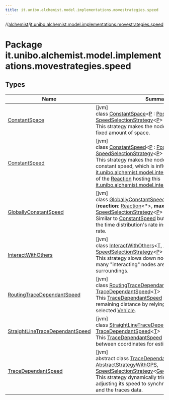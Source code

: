 ```yaml
---
title: it.unibo.alchemist.model.implementations.movestrategies.speed
---
```

//[alchemist](../../index.html)/[it.unibo.alchemist.model.implementations.movestrategies.speed](index.html)



# Package it.unibo.alchemist.model.implementations.movestrategies.speed



## Types


| Name | Summary |
|---|---|
| [ConstantSpace](-constant-space/index.html) | [jvm]<br>class [ConstantSpace](-constant-space/index.html)<[P](-constant-space/index.html) : [Position](../it.unibo.alchemist.model.interfaces/-position/index.html)<[P](../it.unibo.alchemist.model.implementations.layers/-step-layer/index.html)>?> : [SpeedSelectionStrategy](../it.unibo.alchemist.model.interfaces.movestrategies/-speed-selection-strategy/index.html)<[P](../it.unibo.alchemist.model.implementations.layers/-step-layer/index.html)> <br>This strategy makes the node move every time of a fixed amount of space. |
| [ConstantSpeed](-constant-speed/index.html) | [jvm]<br>class [ConstantSpeed](-constant-speed/index.html)<[P](-constant-speed/index.html) : [Position](../it.unibo.alchemist.model.interfaces/-position/index.html)<[P](../it.unibo.alchemist.model.implementations.layers/-step-layer/index.html)>?> : [SpeedSelectionStrategy](../it.unibo.alchemist.model.interfaces.movestrategies/-speed-selection-strategy/index.html)<[P](../it.unibo.alchemist.model.implementations.layers/-step-layer/index.html)> <br>This strategy makes the node move at an average constant speed, which is influenced by the [it.unibo.alchemist.model.interfaces.TimeDistribution](../it.unibo.alchemist.model.interfaces/-time-distribution/index.html) of the [Reaction](../it.unibo.alchemist.model.interfaces/-reaction/index.html) hosting this [it.unibo.alchemist.model.interfaces.Action](../it.unibo.alchemist.model.interfaces/-action/index.html). |
| [GloballyConstantSpeed](-globally-constant-speed/index.html) | [jvm]<br>class [GloballyConstantSpeed](-globally-constant-speed/index.html)<[P](-globally-constant-speed/index.html) : [Position](../it.unibo.alchemist.model.interfaces/-position/index.html)<[P](-globally-constant-speed/index.html)>>(**reaction**: [Reaction](../it.unibo.alchemist.model.interfaces/-reaction/index.html)<*>, **maxSpeed**: [Double](https://kotlinlang.org/api/latest/jvm/stdlib/kotlin/-double/index.html)) : [SpeedSelectionStrategy](../it.unibo.alchemist.model.interfaces.movestrategies/-speed-selection-strategy/index.html)<[P](-globally-constant-speed/index.html)> <br>Similar to [ConstantSpeed](-constant-speed/index.html) but takes in consideration the time distribution's rate instead of the reaction's rate. |
| [InteractWithOthers](-interact-with-others/index.html) | [jvm]<br>class [InteractWithOthers](-interact-with-others/index.html)<[T](-interact-with-others/index.html), [P](-interact-with-others/index.html) : [Position](../it.unibo.alchemist.model.interfaces/-position/index.html)<out [P](../it.unibo.alchemist.model.implementations.layers/-step-layer/index.html)>?> : [SpeedSelectionStrategy](../it.unibo.alchemist.model.interfaces.movestrategies/-speed-selection-strategy/index.html)<[P](../it.unibo.alchemist.model.implementations.layers/-step-layer/index.html)> <br>This strategy slows down nodes depending on how many "interacting" nodes are found in the surroundings. |
| [RoutingTraceDependantSpeed](-routing-trace-dependant-speed/index.html) | [jvm]<br>class [RoutingTraceDependantSpeed](-routing-trace-dependant-speed/index.html)<[T](-routing-trace-dependant-speed/index.html)> : [TraceDependantSpeed](-trace-dependant-speed/index.html)<[T](-straight-line-trace-dependant-speed/index.html)> <br>This [TraceDependantSpeed](-trace-dependant-speed/index.html) strategy computes the remaining distance by relying on maps data for a selected [Vehicle](../it.unibo.alchemist.model.interfaces/-vehicle/index.html). |
| [StraightLineTraceDependantSpeed](-straight-line-trace-dependant-speed/index.html) | [jvm]<br>class [StraightLineTraceDependantSpeed](-straight-line-trace-dependant-speed/index.html)<[T](-straight-line-trace-dependant-speed/index.html)> : [TraceDependantSpeed](-trace-dependant-speed/index.html)<[T](-straight-line-trace-dependant-speed/index.html)> <br>This [TraceDependantSpeed](-trace-dependant-speed/index.html) uses the distance between coordinates for estimating the distance. |
| [TraceDependantSpeed](-trace-dependant-speed/index.html) | [jvm]<br>abstract class [TraceDependantSpeed](-trace-dependant-speed/index.html)<[T](-trace-dependant-speed/index.html)> : [AbstractStrategyWithGPS](../it.unibo.alchemist.model.implementations.movestrategies/-abstract-strategy-with-g-p-s/index.html), [SpeedSelectionStrategy](../it.unibo.alchemist.model.interfaces.movestrategies/-speed-selection-strategy/index.html)<[GeoPosition](../it.unibo.alchemist.model.interfaces/-geo-position/index.html)> <br>This strategy dynamically tries to move the node adjusting its speed to synchronize the reaction rate and the traces data. |

